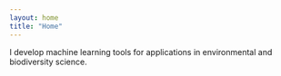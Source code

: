 ```yaml
---
layout: home
title: "Home"
---
```


I develop machine learning tools for applications in environmental and biodiversity science.



